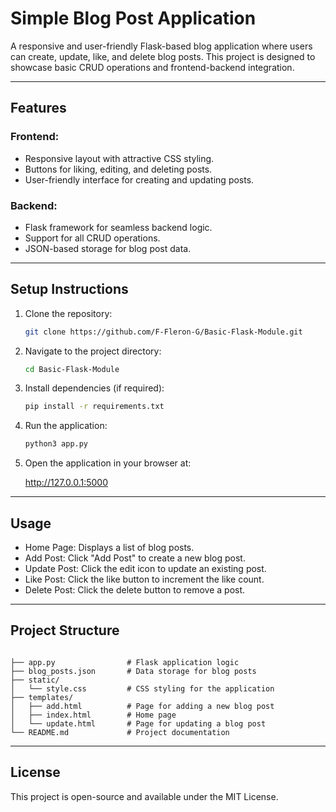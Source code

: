 # Simple Blog Post Application

A responsive and user-friendly Flask-based blog application where users can create, update, like, and delete blog posts. This project is designed to showcase basic CRUD operations and frontend-backend integration.

---

## **Features**

### Frontend:
- Responsive layout with attractive CSS styling.
- Buttons for liking, editing, and deleting posts.
- User-friendly interface for creating and updating posts.

### Backend:
- Flask framework for seamless backend logic.
- Support for all CRUD operations.
- JSON-based storage for blog post data.

---

## **Setup Instructions**

1. Clone the repository:
   ```bash
   git clone https://github.com/F-Fleron-G/Basic-Flask-Module.git

2. Navigate to the project directory:
   ```bash
   cd Basic-Flask-Module

3. Install dependencies (if required):
   ```bash
   pip install -r requirements.txt

4. Run the application: 
   ```bash
   python3 app.py

5. Open the application in your browser at:
   
   http://127.0.0.1:5000
 
---

## **Usage**
- Home Page: Displays a list of blog posts.
- Add Post: Click "Add Post" to create a new blog post.
- Update Post: Click the edit icon to update an existing post.
- Like Post: Click the like button to increment the like count.
- Delete Post: Click the delete button to remove a post.

---

## **Project Structure**

```plaintext

├── app.py                # Flask application logic
├── blog_posts.json       # Data storage for blog posts
├── static/
│   └── style.css         # CSS styling for the application
├── templates/
│   ├── add.html          # Page for adding a new blog post
│   ├── index.html        # Home page
│   └── update.html       # Page for updating a blog post
└── README.md             # Project documentation

```
---

## **License** 

This project is open-source and available under the MIT License.

